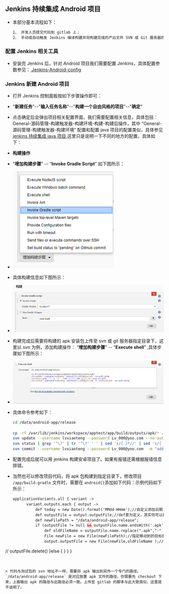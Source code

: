 ## Jenkins 持续集成 Android 项目

- 本部分基本流程如下：

  ```bash
  1、 开发人员提交代码到 gitlab 上；
  2、 手动或自动触发 Jenkins 编译构建并将构建完成的产出文件 SVN 或 Git 服务器的指定目录下；
  ```

### 配置 Jenkins 相关工具

- 安装完 Jenkins 后，针对 Android 项目我们需要配置 Jenkins，具体配置参数参见：[ Jenkins-Android-config ](../Jenkins/jenkins-android-config.md)


### Jenkins 新建 Android 项目
- 打开 Jenkins 控制面板按如下步骤操作即可：
- "**新建任务**"--"**输入任务名称**"--"**构建一个自由风格的项目**"--"**确定**"
- 点击确定后会弹出项目相关配置界面，我们需要配置相关信息，具体包括： General-源码管理-构建触发器-构建环境-构建-构建后操作，其中 “General-源码管理-构建触发器-构建环境” 配置和配置 java 项目的配置类似，具体参见 [ jenkins 持续集成 java 项目](../CI/ci-java-war-project-config.md),这里只是说明一下不同的地方的配置，具体如下：

- **构建操作**
- “**增加构建步骤**” -- “**Invoke Gradle Script**” 如下图所示：
- ![jenkins-android-c](../images/jenkins-android-c.png "jenkins gradle 配置")

- 具体构建信息如下图所示：
- ![jenkins-android-d](../images/jenkins-android-d.png "jenkins gradle 构建")

- 构建完成后需要将构建的 apk 安装包上传至 svn 或 git 服务器指定目录下，这里以 svn 为例，添加构建操作： “**增加构建步骤**” -- “**Execute shell**” ,具体步骤如下图所示：
- ![jenkins-android-e](../images/jenkins-android-e.png "Jenkins 构建步骤")

- 具体命令参考如下：

  ```bash
  cd /data/android-app/release

  cp -rf /var/lib/jenkins/workspace/apptest/app/build/outputs/apk/* .
  svn update --username lvxiaoteng --password Lv_000@yoo.com --no-auth-cache
  svn status | grep '^\?' | tr '^\?' ' ' | sed 's/[ ]*//' | sed 's/[ ]/\\ /g' | xargs svn add
  svn commit --username lvxiaoteng --password Lv_000@yoo.com  -m "add build apk" --no-auth-cache
  ```

- 配置完成后就可以用 jenkins 构建安卓项目了。如果有报错还需根据报错信息排错。

- 当然也可以修改项目代码，将 apk 包构建到指定目录下，修改项目 `/app/build.gradle`  文件时，需要在 `android{}`添加如下代码：示例代码如下所示：

  ```xml
  applicationVariants.all { variant ->
        variant.outputs.each { output ->
            def today = new Date().format('MMdd-HHmm');//自定义添加日期
            def outputFile = output.outputFile;//def意为定义，其实你可以把它当做String outputFile = output.outputFile这样来理解
            def newFilePath = "/data/android-app/release";
            if (outputFile != null && outputFile.name.endsWith('.apk')) {
                def oldFileName = outputFile.name.replace(".apk","-" + defaultConfig.versionName + ".apk");//replace方法，将原本的xxx-release.apk更名为xxx-release-0802-1212-v1.0.0.apk这样的apk命名
                File newFile = new File(newFilePath);//指定移动到的目标目录
                output.outputFile = new File(newFile,oldFileName );//创建并生成目标目录
//               outputFile.delete()
            }else {
            }
        }
    }
  ```
  

  > 代码与测试包的 svn 地址不一样，需要将 apk 输出到另外一个专门的路径。 `/data/android-app/release` 是对应放置 apk 文件的路径，你需要先 checkout 下来，上面输出 apk 的路径与此路径必须一致。上传至 gitlab 的脚本与此大致类似，这里就不说明了。


